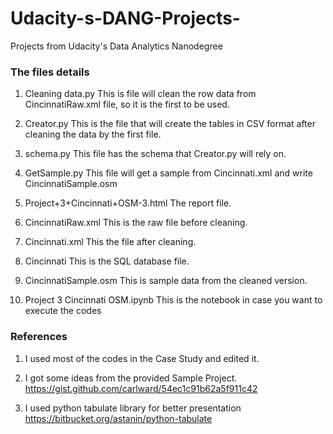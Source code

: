 # Udacity-s-DANG-Projects-
Projects from Udacity's Data Analytics Nanodegree

### The files details 

1. Cleaning data.py
This is file will clean the row data from CincinnatiRaw.xml file, so it is the first to be used.


2. Creator.py
This is the file that will create the tables in CSV format after cleaning the data by the first file.

3. schema.py
This file has the schema that Creator.py will rely on.

4. GetSample.py
This file will get a sample from Cincinnati.xml and write CincinnatiSample.osm

5. Project+3+Cincinnati+OSM-3.html
The report file.

6. CincinnatiRaw.xml
This is the raw file before cleaning.

7. Cincinnati.xml
This the file after cleaning.

8. Cincinnati 
This is the SQL database file.

9. CincinnatiSample.osm
This is sample data from the cleaned version.

10.  Project 3 Cincinnati OSM.ipynb
This is the notebook in case you want to execute the codes


### References 

1. I used most of the codes in the Case Study and edited it.

2. I got some ideas from the provided Sample Project.
https://gist.github.com/carlward/54ec1c91b62a5f911c42

3. I used python tabulate library for better presentation  
https://bitbucket.org/astanin/python-tabulate
